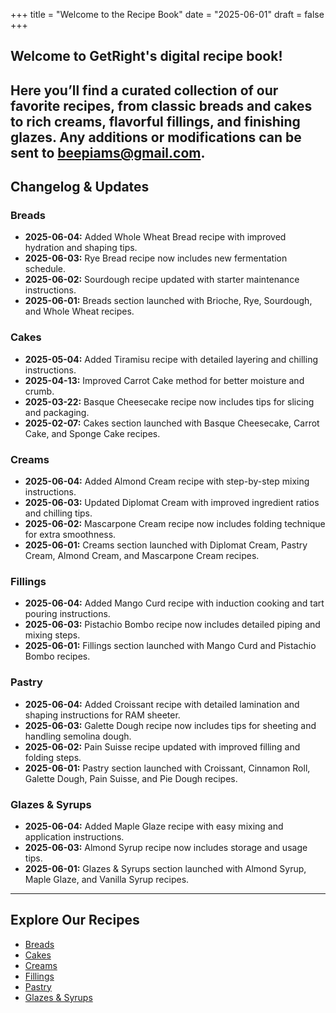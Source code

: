 +++
title = "Welcome to the Recipe Book"
date = "2025-06-01"
draft = false
+++

## Welcome to GetRight's digital recipe book!

Here you’ll find a curated collection of our favorite recipes, from classic breads and cakes to rich creams, flavorful fillings, and finishing glazes. Any additions or modifications can be sent to [beepiams@gmail.com](mailto:beepiams@gmail.com).
---

## Changelog & Updates

### Breads

- **2025-06-04:** Added Whole Wheat Bread recipe with improved hydration and shaping tips.
- **2025-06-03:** Rye Bread recipe now includes new fermentation schedule.
- **2025-06-02:** Sourdough recipe updated with starter maintenance instructions.
- **2025-06-01:** Breads section launched with Brioche, Rye, Sourdough, and Whole Wheat recipes.

### Cakes

- **2025-05-04:** Added Tiramisu recipe with detailed layering and chilling instructions.
- **2025-04-13:** Improved Carrot Cake method for better moisture and crumb.
- **2025-03-22:** Basque Cheesecake recipe now includes tips for slicing and packaging.
- **2025-02-07:** Cakes section launched with Basque Cheesecake, Carrot Cake, and Sponge Cake recipes.

### Creams

- **2025-06-04:** Added Almond Cream recipe with step-by-step mixing instructions.
- **2025-06-03:** Updated Diplomat Cream with improved ingredient ratios and chilling tips.
- **2025-06-02:** Mascarpone Cream recipe now includes folding technique for extra smoothness.
- **2025-06-01:** Creams section launched with Diplomat Cream, Pastry Cream, Almond Cream, and Mascarpone Cream recipes.

### Fillings

- **2025-06-04:** Added Mango Curd recipe with induction cooking and tart pouring instructions.
- **2025-06-03:** Pistachio Bombo recipe now includes detailed piping and mixing steps.
- **2025-06-01:** Fillings section launched with Mango Curd and Pistachio Bombo recipes.

### Pastry

- **2025-06-04:** Added Croissant recipe with detailed lamination and shaping instructions for RAM sheeter.
- **2025-06-03:** Galette Dough recipe now includes tips for sheeting and handling semolina dough.
- **2025-06-02:** Pain Suisse recipe updated with improved filling and folding steps.
- **2025-06-01:** Pastry section launched with Croissant, Cinnamon Roll, Galette Dough, Pain Suisse, and Pie Dough recipes.

### Glazes & Syrups

- **2025-06-04:** Added Maple Glaze recipe with easy mixing and application instructions.
- **2025-06-03:** Almond Syrup recipe now includes storage and usage tips.
- **2025-06-01:** Glazes & Syrups section launched with Almond Syrup, Maple Glaze, and Vanilla Syrup recipes.

---

## Explore Our Recipes

- [Breads](/breads/)
- [Cakes](/cakes/)
- [Creams](/creams/)
- [Fillings](/fillings/)
- [Pastry](/pastry/)
- [Glazes & Syrups](/glazes%20&%20syrups/)
